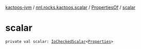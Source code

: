 [kactoos-jvm](../../index.md) / [nnl.rocks.kactoos.scalar](../index.md) / [PropertiesOf](index.md) / [scalar](./scalar.md)

# scalar

`private val scalar: `[`IoCheckedScalar`](../-io-checked-scalar/index.md)`<`[`Properties`](http://docs.oracle.com/javase/8/docs/api/java/util/Properties.html)`>`